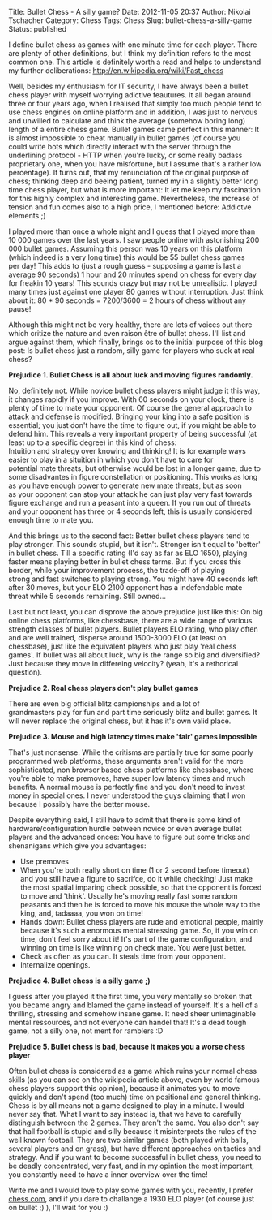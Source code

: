 Title: Bullet Chess - A silly game?
Date: 2012-11-05 20:37
Author: Nikolai Tschacher
Category: Chess
Tags: Chess
Slug: bullet-chess-a-silly-game
Status: published

I define bullet chess as games with one minute time for each
player. There are plenty of other definitions, but I think my
definition refers to the most common one. This article is definitely
worth a read and helps to understand my further
deliberations: <http://en.wikipedia.org/wiki/Fast_chess>

Well, besides my enthusiasm for IT security, I have always been a bullet
chess player with myself worrying adictive feautures. It all began
around three or four years ago, when I realised that simply too much
people tend to use chess engines on online platform and in addition, I
was just to nervous and unwilled to calculate and think the average
(somehow boring long) length of a entire chess game. Bullet games came
perfect in this manner: It is almost impossible to cheat manually in
bullet games (of course you could write bots which directly interact
with the server through the underlining protocol - HTTP when you're
lucky, or some really badass proprietary one, when you have misfortune,
but I assume that's a rather low percentage). It turns out, that
my renunciation of the original purpose of chess; thinking deep and
beeing patient, turned my in a slightly better long time chess player,
but what is more important: It let me keep my fascination for this
highly complex and interesting game. Nevertheless, the increase of
tension and fun comes also to a high price, I mentioned before: Addictve
elements ;)

I played more than once a whole night and I guess that I played more
than 10 000 games over the last years. I saw people online with
astonishing 200 000 bullet games. Assuming this person was 10 years
on this platform (which indeed is a very long time) this would be 55
bullet chess games per day! This adds to (just a rough guess - supposing
a game is last a average 90 seconds) 1 hour and 20 minutes spend on
chess for every day for freakin 10 years! This sounds crazy but may
not be unrealistic. I played many times just against one player 80 games
without interruption. Just think about it: 80 \* 90 seconds = 7200/3600
= 2 hours of chess without any pause!

Although this might not be very healthy, there are lots of voices out
there which critize the nature and even raison être of bullet chess.
I'll list and argue against them, which finally, brings os to the
initial purpose of this blog post: Is bullet chess just a random, silly
game for players who suck at real chess?

**Prejudice 1. Bullet Chess is all about luck and moving figures
randomly.**

No, definitely not. While novice bullet chess players might judge it
this way, it changes rapidly if you improve. With 60 seconds on your
clock, there is plenty of time to mate your opponent. Of course the
general approach to attack and defense is modified. Bringing your king
into a safe position is essential; you just don't have the time to
figure out, if you might be able to defend him. This reveals a very
important property of being successful (at least up to a specific
degree) in this kind of chess:  
Intuition and strategy over knowing and thinking! It is for example
ways easier to play in a situition in which you don't have to care for  
potential mate threats, but otherwise would be lost in a longer game,
due to some disadvantes in figure constellation or positioning. This
works as long as you have enough power to generate new mate threats, but
as soon as your opponent can stop your attack he can just play very fast
towards figure exchange and run a peasant into a queen. If you run out
of threats and your opponent has three or 4 seconds left, this is
usually considered enough time to mate you.

And this brings us to the second fact: Better bullet chess players tend
to play stronger. This sounds stupid, but it isn't. Stronger isn't equal
to 'better' in bullet chess. Till a specific rating (I'd say as far as
ELO 1650), playing faster means playing better in bullet chess terms.
But if you cross this border, while your improvement process, the
trade-off of playing  
strong and fast switches to playing strong. You might have 40 seconds
left after 30 moves, but your ELO 2100 opponent has a indefendable mate
threat while 5 seconds remaining. Still owned...

Last but not least, you can disprove the above prejudice just like this:
On big online chess platforms, like chessbase, there are a wide range of
various strength classes of bullet players. Bullet players ELO rating,
who play often and are well trained, disperse around 1500-3000 ELO (at
least on chessbase), just like the equivalent players who just play
'real chess games'. If bullet was all about luck, why is the range so
big and diversified? Just because they move in differeing velocity?
(yeah, it's a rethorical question).

**Prejudice 2. Real chess players don't play bullet games**

There are even big official blitz campionships and a lot of
grandmasters play for fun and part time seriously blitz and bullet
games. It will never replace the original chess, but it has it's own
valid place.

**Prejudice 3. Mouse and high latency times make 'fair' games
impossible**

That's just nonsense. While the critisms are partially true for some
poorly programmed web platforms, these arguments aren't valid for the
more sophisticated, non browser based chess platforms like chessbase,
where you're able to make premoves, have super low latency times and
much benefits. A normal mouse is perfectly fine and you don't need to
invest money in special ones. I never understood the guys claiming
that I won because I possibly have the better mouse.

Despite everything said, I still have to admit that there is some kind
of hardware/configuration hurdle between novice or even average bullet
players and the advanced onces: You have to figure out some tricks and
shenanigans which give you advantages:

-   Use premoves
-   When you're both really short on time (1 or 2 second before timeout)
    and you still have a figure to sacrifce, do it while checking! Just
    make the most spatial imparing check possible, so that the opponent
    is forced to move and 'think'. Usually he's moving really fast some
    random peasants and then he is forced to move his mouse the whole
    way to the king, and, tadaaaa, you won on time!
-   Hands down: Bullet chess players are rude and emotional people,
    mainly because it's such a enormous mental stressing game. So, if
    you win on time, don't feel sorry about it! It's part of the game
    configuration, and winning on time is like winning on check mate.
    You were just better.
-   Check as often as you can. It steals time from your opponent.
-   Internalize openings.

**Prejudice 4. Bullet chess is a silly game ;)**

I guess after you played it the first time, you very mentally so broken
that you became angry and blamed the game instead of yourself. It's a
hell of a thrilling, stressing and somehow insane game. It need sheer
unimaginable mental ressources, and not everyone can handel that! It's a
dead tough game, not a silly one, not ment for ramblers :D

**Prejudice 5. Bullet chess is bad, because it makes you a worse chess
player**

Often bullet chess is considered as a game which ruins your normal chess
skills (as you can see on the wikipedia article above, even by world
famous chess players support this opinion), because it animates you to
move quickly and don't spend (too much) time on positional and general
thinking. Chess is by all means not a game designed to play in a minute.
I would never say that. What I want to say instead is, that we have to
carefully distinguish between the 2 games. They aren't the same. You
also don't say that hall football is stupid and silly because it
misinterprets the rules of the well known football. They are two similar
games (both played with balls, several players and on grass), but have
different approaches on tactics and strategy. And if you want to become
successful in bullet chess, you need to be deadly concentrated, very
fast, and in my opintion the most important, you constantly need to have
a inner overview over the time!

Write me and I would love to play some games with you, recently, I
prefer [chess.com](http://chess.com "chess.com"), and if you dare to
challange a 1930 ELO player (of course just on bullet ;) ), I'll wait
for you :)
